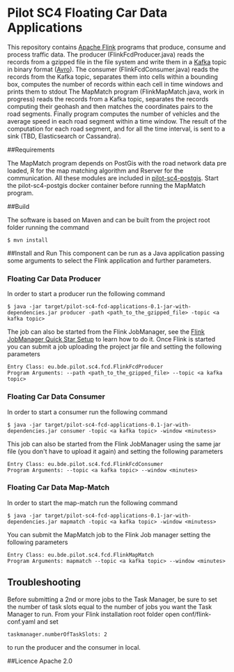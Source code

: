 Pilot SC4 Floating Car Data Applications
===============================================
This repository contains [Apache Flink](http://flink.apache.org/) programs that produce, consume and process traffic data.
The producer (FlinkFcdProducer.java) reads the records from a gzipped file in the file system and write them in a [Kafka](http://kafka.apache.org/)
topic in binary format ([Avro](http://avro.apache.org/)).
The consumer (FlinkFcdConsumer.java) reads the records from the Kafka topic, separates them into cells within a bounding box, 
computes the number of records within each cell in time windows and prints them to stdout
The MapMatch program (FlinkMapMatch.java, work in progress) reads the records from a Kafka topic, separates the records 
computing their geohash and then matches the coordinates pairs to the road segments. Finally program computes the number 
of vehicles and the average speed in each road segment within a time window. The result of the computation for each road segment, 
and for all the time interval, is sent to a sink (TBD, Elasticsearch or Cassandra).

##Requirements

The MapMatch program depends on PostGis with the road network data pre loaded, R for the map matching algorithm and Rserver for the 
communication. All these modules are included in [pilot-sc4-postgis](https://github.com/big-data-europe/pilot-sc4-postgis). Start
the pilot-sc4-postgis docker container before running the MapMatch program.

##Build

The software is based on Maven and can be built from the project root folder running the command

    $ mvn install  

##Install and Run
This component can be run as a Java application passing some arguments to select the Flink application and further parameters.

### Floating Car Data Producer 
In order to start a producer run the following command

    $ java -jar target/pilot-sc4-fcd-applications-0.1-jar-with-dependencies.jar producer -path <path_to_the_gzipped_file> -topic <a kafka topic>

The job can also be started from the Flink JobManager, see the [Flink JobManager Quick Star Setup](https://ci.apache.org/projects/flink/flink-docs-release-1.2/quickstart/setup_quickstart.html#start-a-local-flink-cluster) 
to learn how to do it. Once Flink is started you can submit a job uploading the project jar file and setting the following parameters

    Entry Class: eu.bde.pilot.sc4.fcd.FlinkFcdProducer
    Program Arguments: --path <path_to_the_gzipped_file> --topic <a kafka topic>

    
### Floating Car Data Consumer
In order to start a consumer run the following command

    $ java -jar target/pilot-sc4-fcd-applications-0.1-jar-with-dependencies.jar consumer -topic <a kafka topic> -window <minutess>

This job can also be started from the Flink JobManager using the same jar file (you don't have to upload it again) and setting the 
following parameters  

    Entry Class: eu.bde.pilot.sc4.fcd.FlinkFcdConsumer
    Program Arguments: --topic <a kafka topic> --window <minutes>
    
### Floating Car Data Map-Match
In order to start the map-match run the following command

    $ java -jar target/pilot-sc4-fcd-applications-0.1-jar-with-dependencies.jar mapmatch -topic <a kafka topic> -window <minutess>

You can submit the MapMatch job to the Flink Job manager setting the following parameters  

    Entry Class: eu.bde.pilot.sc4.fcd.FlinkMapMatch
    Program Arguments: mapmatch --topic <a kafka topic> --window <minutes>

## Troubleshooting
Before submitting a 2nd or more jobs to the Task Manager, be sure to set the number of task slots equal to the number of jobs you want 
the Task Manager to run. From your Flink installation root folder open conf/flink-conf.yaml and set 

    taskmanager.numberOfTaskSlots: 2
    
to run the producer and the consumer in local.

##Licence
Apache 2.0
